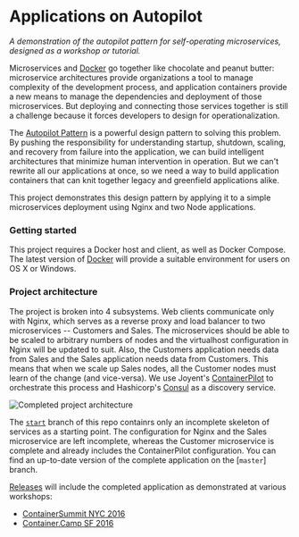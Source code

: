 Applications on Autopilot
==========

*A demonstration of the autopilot pattern for self-operating microservices, designed as a workshop or tutorial.*


Microservices and [Docker](https://www.docker.com) go together like chocolate and peanut butter: microservice architectures provide organizations a tool to manage complexity of the development process, and application containers provide a new means to manage the dependencies and deployment of those microservices. But deploying and connecting those services together is still a challenge because it forces developers to design for operationalization.

The [Autopilot Pattern](http://autopilotpattern.io/) is a powerful design pattern to solving this problem. By pushing the responsibility for understanding startup, shutdown, scaling, and recovery from failure into the application, we can build intelligent architectures that minimize human intervention in operation. But we can't rewrite all our applications at once, so we need a way to build application containers that can knit together legacy and greenfield applications alike.

This project demonstrates this design pattern by applying it to a simple microservices deployment using Nginx and two Node applications.


### Getting started

This project requires a Docker host and client, as well as Docker Compose. The latest version of [Docker](https://www.docker.com) will provide a suitable environment for users on OS X or Windows.

### Project architecture

The project is broken into 4 subsystems. Web clients communicate only with Nginx, which serves as a reverse proxy and load balancer to two microservices -- Customers and Sales. The microservices should be able to be scaled to arbitrary numbers of nodes and the virtualhost configuration in Nginx will be updated to suit. Also, the Customers application needs data from Sales and the Sales application needs data from Customers. This means that when we scale up Sales nodes, all the Customer nodes must learn of the change (and vice-versa). We use Joyent's [ContainerPilot](https://github.com/joyent/containerpilot) to orchestrate this process and Hashicorp's [Consul](https://www.consul.io/) as a discovery service.

![Completed project architecture](docs/arch.png)

The [`start`](https://github.com/autopilotpattern/workshop/tree/start) branch of this repo containrs only an incomplete skeleton of services as a starting point. The configuration for Nginx and the Sales microservice are left incomplete, whereas the Customer microservice is complete and already includes the ContainerPilot configuration. You can find an up-to-date version of the complete application on the [`master`] branch.

[Releases](https://github.com/autopilotpattern/workshop/releases) will include the completed application as demonstrated at various workshops:

- [ContainerSummit NYC 2016](https://github.com/autopilotpattern/workshop/releases/tag/containersummit-nyc2016)
- [Container.Camp SF 2016](https://github.com/autopilotpattern/workshop/releases/tag/containercamp-sf2016)
